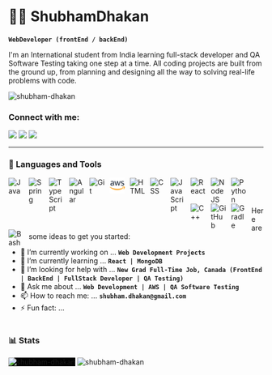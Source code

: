 # 🏄‍♂️ ShubhamDhakan

**`WebDeveloper (frontEnd / backEnd)`**

<p align="left"> I'm an International student from India learning full-stack developer and QA Software Testing taking one step at a time. All coding projects are built from the ground up, from planning and designing all the way to solving real-life problems with code. </p>

<p align="left"> <img src="https://komarev.com/ghpvc/?username=shubham-dhakan&label=Profile%20views&color=0e75b6&style=flat" alt="shubham-dhakan" /> </p>

<h3 align="left">Connect with me:</h3>
<div> 
  <a href="https://instagram.com/shu8hamdhakan" target="_blank"><img src="https://img.shields.io/badge/-Instagram-%23E4405F?style=for-the-badge&logo=instagram&logoColor=white" target="_blank"></a>
  <a href = "mailto:shubham.dhakan@gmail.com"><img src="https://img.shields.io/badge/-Gmail-%23333?style=for-the-badge&logo=gmail&logoColor=white" target="_blank"></a>
  <a href="https://www.linkedin.com/in/shubham-dhakan-4973011a0" target="_blank"><img src="https://img.shields.io/badge/-LinkedIn-%230077B5?style=for-the-badge&logo=linkedin&logoColor=white" target="_blank"></a> 
  
</div>

---

### 🧰 Languages and Tools

<img align="left" alt="Java" width="30px" style="padding-right:10px;" src="https://cdn.jsdelivr.net/gh/devicons/devicon/icons/java/java-original.svg"/>
<img align="left" alt="Spring" width="30px" style="padding-right:10px;" src="https://cdn.jsdelivr.net/gh/devicons/devicon/icons/spring/spring-original.svg" />
<img align="left" alt="TypeScript" width="30px" style="padding-right:10px;" src="https://cdn.jsdelivr.net/gh/devicons/devicon/icons/typescript/typescript-plain.svg" />
<img align="left" alt="Angular" width="30px" style="padding-right:10px;" src="https://cdn.jsdelivr.net/gh/devicons/devicon/icons/angularjs/angularjs-plain.svg" />
<img align="left" alt="Git" width="30px" style="padding-right:10px;" src="https://cdn.jsdelivr.net/gh/devicons/devicon/icons/git/git-original.svg" />

<img align="left" alt="AWS" width="30px" style="padding-right:10px;" src="https://raw.githubusercontent.com/devicons/devicon/master/icons/amazonwebservices/amazonwebservices-original-wordmark.svg" />


<img align="left" alt="HTML" width="30px" style="padding-right:10px;" src="https://cdn.jsdelivr.net/gh/devicons/devicon/icons/html5/html5-plain.svg" />
<img align="left" alt="CSS" width="30px" style="padding-right:10px;" src="https://cdn.jsdelivr.net/gh/devicons/devicon/icons/css3/css3-plain.svg" />
<img align="left" alt="JavaScript" width="30px" style="padding-right:10px;" src="https://cdn.jsdelivr.net/gh/devicons/devicon/icons/javascript/javascript-plain.svg" />
<img align="left" alt="React" width="30px" style="padding-right:10px;" src="https://cdn.jsdelivr.net/gh/devicons/devicon/icons/react/react-original.svg" />
<img align="left" alt="NodeJS" width="30px" style="padding-right:10px;" src="https://cdn.jsdelivr.net/gh/devicons/devicon/icons/nodejs/nodejs-original.svg" />
<img align="left" alt="Python" width="30px" style="padding-right:10px;" src="https://cdn.jsdelivr.net/gh/devicons/devicon/icons/python/python-plain.svg" />
<img align="left" alt="C++" width="30px" style="padding-right:10px;" src="https://cdn.jsdelivr.net/gh/devicons/devicon/icons/cplusplus/cplusplus-line.svg" />
<img align="left" alt="GitHub" width="30px" style="padding-right:10px;" src="https://cdn.jsdelivr.net/gh/devicons/devicon/icons/github/github-original.svg" />
<img align="left" alt="Gradle" width="30px" style="padding-right:10px;" src="https://cdn.jsdelivr.net/gh/devicons/devicon/icons/gradle/gradle-plain.svg" />
<img align="left" alt="Bash" width="30px" style="padding-right:10px;" src="https://cdn.jsdelivr.net/gh/devicons/devicon/icons/bash/bash-original.svg" />
<br/>

#

Here are some ideas to get you started:

- 🔭 I’m currently working on ...   **` Web Development Projects `**
- 🌱 I’m currently learning ...     **` React | MongoDB `**        
- 🤔 I’m looking for help with ...          **` New Grad Full-Time Job, Canada (FrontEnd | BackEnd | FullStack Developer | QA Testing) `**
- 💬 Ask me about ...                       **` Web Development | AWS | QA Software Testing `**
- 📫 How to reach me: ...                   **` shubham.dhakan@gmail.com `**
- ⚡ Fun fact: ...


#

### 📊 Stats
<div>
<img height=180em  align="center" src="https://github-readme-stats.vercel.app/api/top-langs?username=shubham-dhakan&show_icons=true&locale=en&layout=compact" alt="shubham-dhakan" style="background-color:black;"/>
<img height=180em align="center" src="https://github-readme-stats.vercel.app/api?username=shubham-dhakan&show_icons=true&locale=en" alt="shubham-dhakan" />
</div>
